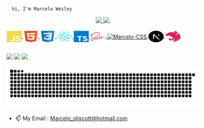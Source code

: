       hi, I'm Marcelo Wesley 

<div align="center">
  <a href="https://github.com/MarceloWesley">
 <img height="165em" src="https://github-readme-stats.vercel.app/api?username=MarceloWesley&show_icons=true&theme=radical&include_all_commits=true&count_private=true"/>
 <img height="165em" src="https://github-readme-stats.vercel.app/api/top-langs/?username=MarceloWesley&layout=compact&langs_count=7&theme=radical"/>
</div>
  
 <div style="display: inline_block"><br>
    <img align="center" alt="Marcelo-Js" height="30" width="40" src="https://raw.githubusercontent.com/devicons/devicon/master/icons/javascript/javascript-plain.svg">
    <img align="center" alt="Marcelo-HTML" height="30" width="40" src="https://raw.githubusercontent.com/devicons/devicon/master/icons/html5/html5-original.svg">
    <img align="center" alt="Marcelo-CSS" height="30" width="40" src="https://raw.githubusercontent.com/devicons/devicon/master/icons/css3/css3-original.svg">
    <img align="center" alt="Marcelo-CSS" height="30" width="40" src="https://github.com/devicons/devicon/blob/master/icons/react/react-original.svg">
    <img align="center" alt="Marcelo-CSS" height="30" width="40" src="https://github.com/devicons/devicon/blob/master/icons/typescript/typescript-original.svg">
    <img align="center" alt="Marcelo-CSS" height="30" width="40" src="https://github.com/devicons/devicon/blob/master/icons/sass/sass-original.svg">
     <img align="center" alt="Marcelo-CSS" height="30" width="40" src="https://github.com/devicons/devicon/blob/master/icons/linux/linux-original.svg[">
     <img align="center" alt="Marcelo-CSS" height="30" width="40" src="https://github.com/devicons/devicon/blob/master/icons/nextjs/nextjs-original.svg">
     <img align="center" alt="Marcelo-CSS" height="30" width="40" src="https://github.com/devicons/devicon/blob/master/icons/nestjs/nestjs-original.svg">
   
  </div>

  ##
  
  <div> 
  <a href="https://instagram.com/Marcelo_olyscott" target="_blank"><img src="https://img.shields.io/badge/-Instagram-%23E4405F?style=for-the-badge&logo=instagram&logoColor=white" target="_blank"></a>
  <a href = "mailto:marcelo_oliscott@hotmail.com"><img src="https://img.shields.io/badge/-Gmail-%23333?style=for-the-badge&logo=gmail&logoColor=white" target="_blank"></a>
  <a href="https://www.linkedin.com/in/marcelo-wesley-288958217" target="_blank"><img src="https://img.shields.io/badge/-LinkedIn-%230077B5?style=for-the-badge&logo=linkedin&logoColor=white" target="_blank"></a> 
 
  ![Snake animation](https://github.com/MarceloWesley/MarceloWesley/blob/output/github-contribution-grid-snake.svg)
 
</div>

- 📫 My Email : Marcelo_oliscott@hotmail.com 
